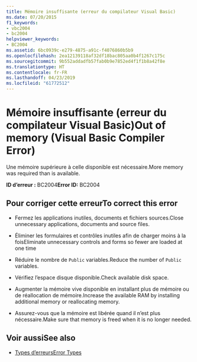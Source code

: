 ```yaml
---
title: Mémoire insuffisante (erreur du compilateur Visual Basic)
ms.date: 07/20/2015
f1_keywords:
- vbc2004
- bc2004
helpviewer_keywords:
- BC2004
ms.assetid: 6bc0939c-e279-4875-a91c-f4076860b5b9
ms.openlocfilehash: 2ea12139118af32df18bac805aa0b4f1267c175c
ms.sourcegitcommit: 9b552addadfb57fab0b9e7852ed4f1f1b8a42f8e
ms.translationtype: HT
ms.contentlocale: fr-FR
ms.lasthandoff: 04/23/2019
ms.locfileid: "61772512"
---
```

# <a name="out-of-memory-visual-basic-compiler-error"></a><span data-ttu-id="52aa6-102">Mémoire insuffisante (erreur du compilateur Visual Basic)</span><span class="sxs-lookup"><span data-stu-id="52aa6-102">Out of memory (Visual Basic Compiler Error)</span></span>
<span data-ttu-id="52aa6-103">Une mémoire supérieure à celle disponible est nécessaire.</span><span class="sxs-lookup"><span data-stu-id="52aa6-103">More memory was required than is available.</span></span>  
  
 <span data-ttu-id="52aa6-104">**ID d’erreur :** BC2004</span><span class="sxs-lookup"><span data-stu-id="52aa6-104">**Error ID:** BC2004</span></span>  
  
## <a name="to-correct-this-error"></a><span data-ttu-id="52aa6-105">Pour corriger cette erreur</span><span class="sxs-lookup"><span data-stu-id="52aa6-105">To correct this error</span></span>  
  
- <span data-ttu-id="52aa6-106">Fermez les applications inutiles, documents et fichiers sources.</span><span class="sxs-lookup"><span data-stu-id="52aa6-106">Close unnecessary applications, documents and source files.</span></span>  
  
- <span data-ttu-id="52aa6-107">Éliminer les formulaires et contrôles inutiles afin de charger moins à la fois</span><span class="sxs-lookup"><span data-stu-id="52aa6-107">Eliminate unnecessary controls and forms so fewer are loaded at one time</span></span>  
  
- <span data-ttu-id="52aa6-108">Réduire le nombre de `Public` variables.</span><span class="sxs-lookup"><span data-stu-id="52aa6-108">Reduce the number of `Public` variables.</span></span>  
  
- <span data-ttu-id="52aa6-109">Vérifiez l’espace disque disponible.</span><span class="sxs-lookup"><span data-stu-id="52aa6-109">Check available disk space.</span></span>  
  
- <span data-ttu-id="52aa6-110">Augmenter la mémoire vive disponible en installant plus de mémoire ou de réallocation de mémoire.</span><span class="sxs-lookup"><span data-stu-id="52aa6-110">Increase the available RAM by installing additional memory or reallocating memory.</span></span>  
  
- <span data-ttu-id="52aa6-111">Assurez-vous que la mémoire est libérée quand il n’est plus nécessaire.</span><span class="sxs-lookup"><span data-stu-id="52aa6-111">Make sure that memory is freed when it is no longer needed.</span></span>  
  
## <a name="see-also"></a><span data-ttu-id="52aa6-112">Voir aussi</span><span class="sxs-lookup"><span data-stu-id="52aa6-112">See also</span></span>

- [<span data-ttu-id="52aa6-113">Types d’erreurs</span><span class="sxs-lookup"><span data-stu-id="52aa6-113">Error Types</span></span>](../../../visual-basic/programming-guide/language-features/error-types.md)
